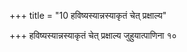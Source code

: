 +++
title = "10 हविष्यस्यान्नस्याकृतं चेत् प्रक्षाल्य"

+++
हविष्यस्यान्नस्याकृतं चेत् प्रक्षाल्य जुहुयात्पाणिना १०